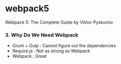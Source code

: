 # webpack5
Webpack 5: The Complete Guide by Viktor Pyskunov

### 3. Why Do We Need Webpack

- Grunt + Gulp : Cannot figure out the dependencies
- Require.js : Not as strong as Webpack
- Webpack : Great
